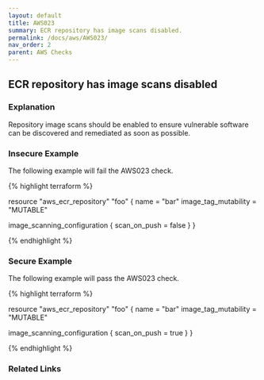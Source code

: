 ```yaml
---
layout: default
title: AWS023
summary: ECR repository has image scans disabled.
permalink: /docs/aws/AWS023/
nav_order: 2
parent: AWS Checks
---
```


## ECR repository has image scans disabled

### Explanation


Repository image scans should be enabled to ensure vulnerable software can be discovered and remediated as soon as possible.



### Insecure Example

The following example will fail the AWS023 check.

{% highlight terraform %}

resource "aws_ecr_repository" "foo" {
  name                 = "bar"
  image_tag_mutability = "MUTABLE"

  image_scanning_configuration {
    scan_on_push = false
  }
}

{% endhighlight %}



### Secure Example

The following example will pass the AWS023 check.

{% highlight terraform %}

resource "aws_ecr_repository" "foo" {
  name                 = "bar"
  image_tag_mutability = "MUTABLE"

  image_scanning_configuration {
    scan_on_push = true
  }
}

{% endhighlight %}


### Related Links


